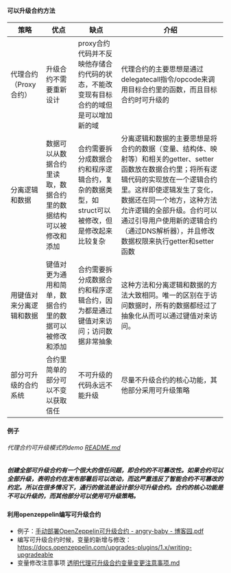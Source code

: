 #### 可以升级合约方法

| 策略            | 优点                              | 缺点                                                 | 介绍                                                                                                                                                                        |
|---------------|---------------------------------|----------------------------------------------------|---------------------------------------------------------------------------------------------------------------------------------------------------------------------------|
| 代理合约（Proxy合约） | 升级合约不需要重新设计                     | proxy合约代码并不反映他存储合约代码的状态，不能改变现有目标合约的域但是可以增加新的域      | 代理合约的主要思想是通过delegatecall指令/opcode来调用目标合约里的函数，而且目标合约时可升级的                                                                                                                  |
| 分离逻辑和数据       | 数据可以从数据合约里读取，数据合约里的数据结构可以被修改和添加 | 合约需要拆分成数据合约和程序逻辑合约，复杂的数据类型，如struct可以被修改，但是修改起来比较复杂 | 分离逻辑和数据的主要思想是将合约的数据（变量、结构体、映射等）和相关的getter、setter函数放在数据合约里；将所有逻辑代码的实现放在一个逻辑合约里。这样即使逻辑发生了变化，数据还在同一个地方，这种方法允许逻辑的全部升级。合约可以通过引导用户使用新的逻辑合约（通过DNS解析器），并且修改数据权限来执行getter和setter函数 |
| 用键值对来分离逻辑和数据  | 键值对更为通用和简单，数据合约里的数据可以被修改和添加     | 合约需要拆分成数据合约和程序逻辑合约，因为都是通过键值对来访问；访问数据非常抽象           | 这种方法和分离逻辑和数据的方法大致相同。唯一的区别在于访问数据时，所有的数据都经过了抽象化从而可以通过键值对来访问。                                                                                                                |
| 部分可升级的合约系统    | 合约里简单的部分可以不变以获取信任               | 不可升级的代码永远不能升级                                      | 尽量不升级合约的核心功能，其他部分采用可升级策略                                                                                                                                                  |

#### 例子

###### 代理合约可升级模式的demo [README.md](code%2F%E5%8F%AF%E5%8D%87%E7%BA%A7%E5%90%88%E7%BA%A6-%E4%BB%A3%E7%90%86%E5%90%88%E7%BA%A6%2FREADME.md)

##### 创建全部可升级合约有一个很大的信任问题，即合约的不可篡改性。如果合约可以全部升级，表明合约在发布部署后可以改动，而这严重违反了智能合约不可篡改的约定。所以在很多情况下，通行的做法是设计部分可升级合约。合约的核心功能是不可以升级的，而其他部分可以使用可升级策略。

#### 利用openzeppelin编写可升级合约

- 例子：[手动部署OpenZeppelin可升级合约 - angry-baby - 博客园.pdf](..%2Fstatic%2F%E6%89%8B%E5%8A%A8%E9%83%A8%E7%BD%B2OpenZeppelin%E5%8F%AF%E5%8D%87%E7%BA%A7%E5%90%88%E7%BA%A6%20-%20angry-baby%20-%20%E5%8D%9A%E5%AE%A2%E5%9B%AD.pdf)
- 编写可升级合约时候，变量的新增与修改： https://docs.openzeppelin.com/upgrades-plugins/1.x/writing-upgradeable
- 变量修改注意事项 [透明代理可升级合约变量变更注意事项.md](code%2F%E9%80%8F%E6%98%8E%E4%BB%A3%E7%90%86%E5%8F%AF%E5%8D%87%E7%BA%A7%E5%90%88%E7%BA%A6%E5%8F%98%E9%87%8F%E5%8F%98%E6%9B%B4%E6%B3%A8%E6%84%8F%E4%BA%8B%E9%A1%B9.md)